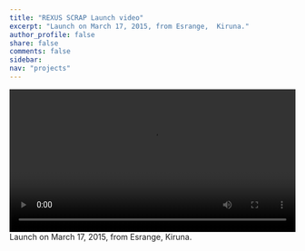 ```yaml
---
title: "REXUS SCRAP Launch video"
excerpt: "Launch on March 17, 2015, from Esrange,  Kiruna."
author_profile: false
share: false
comments: false
sidebar:
nav: "projects"
---
```


<video src="{{ site.url }}{{ site.baseurl }}/assets/videos/SCRAP_liftoff.mp4" width="100%" controls preload></video>
Launch on March 17, 2015, from Esrange,  Kiruna.
